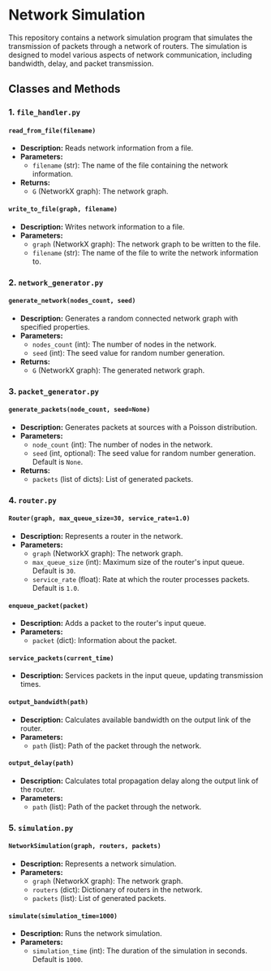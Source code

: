 # Network Simulation

This repository contains a network simulation program that simulates the transmission of packets through a network of routers. The simulation is designed to model various aspects of network communication, including bandwidth, delay, and packet transmission.

## Classes and Methods

### 1. `file_handler.py`

#### `read_from_file(filename)`

- **Description:** Reads network information from a file.
- **Parameters:**
  - `filename` (str): The name of the file containing the network information.
- **Returns:**
  - `G` (NetworkX graph): The network graph.

#### `write_to_file(graph, filename)`

- **Description:** Writes network information to a file.
- **Parameters:**
  - `graph` (NetworkX graph): The network graph to be written to the file.
  - `filename` (str): The name of the file to write the network information to.

### 2. `network_generator.py`

#### `generate_network(nodes_count, seed)`

- **Description:** Generates a random connected network graph with specified properties.
- **Parameters:**
  - `nodes_count` (int): The number of nodes in the network.
  - `seed` (int): The seed value for random number generation.
- **Returns:**
  - `G` (NetworkX graph): The generated network graph.

### 3. `packet_generator.py`

#### `generate_packets(node_count, seed=None)`

- **Description:** Generates packets at sources with a Poisson distribution.
- **Parameters:**
  - `node_count` (int): The number of nodes in the network.
  - `seed` (int, optional): The seed value for random number generation. Default is `None`.
- **Returns:**
  - `packets` (list of dicts): List of generated packets.

### 4. `router.py`

#### `Router(graph, max_queue_size=30, service_rate=1.0)`

- **Description:** Represents a router in the network.
- **Parameters:**
  - `graph` (NetworkX graph): The network graph.
  - `max_queue_size` (int): Maximum size of the router's input queue. Default is `30`.
  - `service_rate` (float): Rate at which the router processes packets. Default is `1.0`.

#### `enqueue_packet(packet)`

- **Description:** Adds a packet to the router's input queue.
- **Parameters:**
  - `packet` (dict): Information about the packet.

#### `service_packets(current_time)`

- **Description:** Services packets in the input queue, updating transmission times.

#### `output_bandwidth(path)`

- **Description:** Calculates available bandwidth on the output link of the router.
- **Parameters:**
  - `path` (list): Path of the packet through the network.

#### `output_delay(path)`

- **Description:** Calculates total propagation delay along the output link of the router.
- **Parameters:**
  - `path` (list): Path of the packet through the network.

### 5. `simulation.py`

#### `NetworkSimulation(graph, routers, packets)`

- **Description:** Represents a network simulation.
- **Parameters:**
  - `graph` (NetworkX graph): The network graph.
  - `routers` (dict): Dictionary of routers in the network.
  - `packets` (list): List of generated packets.

#### `simulate(simulation_time=1000)`

- **Description:** Runs the network simulation.
- **Parameters:**
  - `simulation_time` (int): The duration of the simulation in seconds. Default is `1000`.
